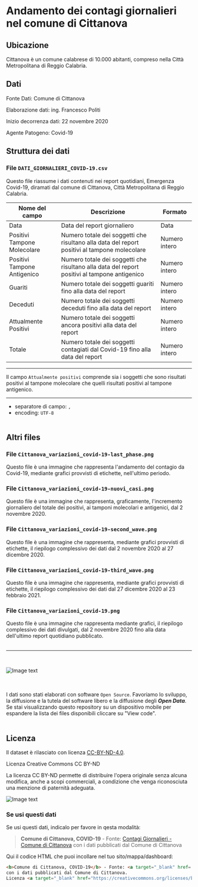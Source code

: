 
# Andamento dei contagi giornalieri<BR> nel comune di Cittanova # 

## Ubicazione ##

Cittanova è un comune calabrese di 10.000 abitanti, compreso nella Città Metropolitana di Reggio Calabria. 

## Dati ##

Fonte Dati: Comune di Cittanova 

Elaborazione dati: ing. Francesco Politi

Inizio decorrenza dati: 22 novembre 2020

Agente Patogeno: Covid-19

## Struttura dei dati ##

### File `DATI_GIORNALIERI_COVID-19.csv` ###

Questo file riassume i dati contenuti nei report quotidiani, Emergenza Covid-19, diramati dal comune di Cittanova, Città Metropolitana di Reggio Calabria.<BR>

Nome del campo | Descrizione | Formato 
-------------- | ----------- | ------- 
Data | Data del report giornaliero | Data 
Positivi Tampone Molecolare | Numero totale dei soggetti che risultano alla data del report positivi al tampone molecolare | Numero intero 
Positivi Tampone Antigenico | Numero totale dei soggetti che risultano alla data del report positivi al tampone antigenico | Numero intero
Guariti | Numero totale dei soggetti guariti fino alla data del report | Numero intero
Deceduti | Numero totale dei soggetti deceduti fino alla data del report | Numero intero
Attualmente Positivi | Numero totale dei soggetti ancora positivi alla data del report | Numero intero
Totale | Numero totale dei soggetti contagiati dal Covid-19 fino alla data del report | Numero intero

______
Il campo `Attualmente positivi` comprende sia i soggetti che sono risultati positivi al tampone molecolare che quelli risultati positivi al tampone antigenico.
_______

- separatore di campo: `,`
- encoding: `UTF-8`
<BR><BR>

## Altri files ##

### File `Cittanova_variazioni_covid-19-last_phase.png` ###

Questo file è una immagine che rappresenta l'andamento del contagio da Covid-19, mediante grafici provvisti di etichette, nell'ultimo periodo.

### File `Cittanova_variazioni_covid-19-nuovi_casi.png` ###

Questo file è una immagine che rappresenta, graficamente, l'incremento giornaliero del totale dei positivi, ai tamponi molecolari e antigenici, dal 2 novembre 2020.

### File `Cittanova_variazioni_covid-19-second_wave.png` ###

Questo file è una immagine che rappresenta, mediante grafici provvisti di etichette, il riepilogo complessivo dei dati dal 2 novembre 2020 al 27 dicembre 2020.

### File `Cittanova_variazioni_covid-19-third_wave.png` ###

Questo file è una immagine che rappresenta, mediante grafici provvisti di etichette, il riepilogo complessivo dei dati dal 27 dicembre 2020 al 23 febbraio 2021.

### File `Cittanova_variazioni_covid-19.png` ###

Questo file è una immagine che rappresenta mediante grafici, il riepilogo complessivo dei dati divulgati, dal 2 novembre 2020 fino alla data dell'ultimo report quotidiano pubblicato.
<BR><BR>
_______
<BR>


![Image text](http://www.cittanovaonline.it/repository/logo_covid.png)

<BR><BR>
I dati sono stati elaborati con software `Open Source`. Favoriamo lo sviluppo, la diffusione e la tutela del software libero e la diffusione degli ***Open Data***.<BR>
Se stai visualizzando questo repository su un dispositivo mobile per espandere la lista dei files disponibili cliccare su "View code".
<BR><BR>

## Licenza ##

Il dataset è rilasciato con licenza [CC-BY-ND-4.0](https://creativecommons.org/licenses/by-nd/4.0/deed.it).


Licenza Creative Commons CC BY-ND

La licenza CC BY-ND permette di distribuire l'opera originale senza alcuna modifica, anche a scopi commerciali, a condizione che venga riconosciuta una menzione di paternità adeguata.

![Image text](http://www.cittanovaonline.it/repository/cc_by_nd.png)


### Se usi questi dati

Se usi questi dati, indicalo per favore in qesta modalità:

> <b>Comune di Cittanova, COVID-19</b> - Fonte: <a href='https://github.com/francescopoliti/CITTANOVA-COVID-19' target='_blank'>Contagi Giornalieri - Comune di Cittanova</a> con i dati pubblicati dal Comune di Cittanova

Qui il codice HTML che puoi incollare nel tuo sito/mappa/dashboard:

```html
<b>Comune di Cittanova, COVID-19</b> - Fonte: <a target="_blank" href='https://github.com/francescopoliti/CITTANOVA-COVID-19' target='_blank'>Contagi Giornalieri - Comune di Cittanova</a>
con i dati pubblicati dal Comune di Cittanova.
Licenza <a target="_blank" href="https://creativecommons.org/licenses/by-nd/4.0/deed.it">CC BY ND 4.0</a>
```


